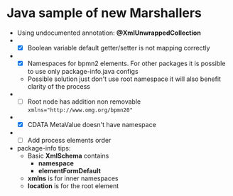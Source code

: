 # Java sample of new Marshallers

* Using undocumented annotation: **@XmlUnwrappedCollection**
* -[x] Boolean variable default getter/setter is not mapping correctly  
* -[x] Namespaces for bpmn2 elements. For other packages it is possible to use only package-info.java configs
  * Possible solution just don't use root namespace it will also benefit clarity of the process
* -[ ] Root node has addition non removable `xmlns="http://www.omg.org/bpmn20"`
* -[x] CDATA MetaValue doesn't have namespace
* -[ ] Add process elements order 
* package-info tips:
  * Basic **XmlSchema** contains
    * **namespace**
    * **elementFormDefault**
  * **xmlns** is for inner namespaces
  * **location** is for the root element